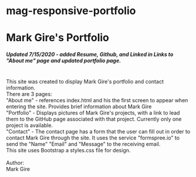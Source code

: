 # mag-responsive-portfolio
<h1> Mark Gire's Portfolio </h1>
<h5> Updated 7/15/2020 - added Resume, Github, and Linked in Links to "About me" page and updated portfolio page. </h5>
<br>
This site was created to display Mark Gire's portfolio and contact information.
<br>
There are 3 pages:
<br>
    "About me" - references index.html and his the first screen to appear when entering the site. Provides brief information about Mark Gire
<br>
    "Portfolio" - Displays pictures of Mark Gire's projects, with a link to lead them to the GitHub page associated with that project. Currently only one project is available.
<br>
    "Contact" - The contact page has a form that the user can fill out in order to contact Mark Gire through the site. It uses the service "formspree.io" to send the "Name" "Email" and "Message" to the receiving email.
<br>
This site uses Bootstrap a styles.css file for design.
<br>
<br>
Author:
<br>
Mark Gire